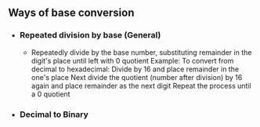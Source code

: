 ## Ways of base conversion

- ### Repeated division by base (General)
	- Repeatedly divide by the base number, substituting remainder in the digit's place until left with 0 quotient
	Example:
	To convert from decimal to hexadecimal:
		Divide by 16 and place remainder in the one's place
		Next divide the quotient (number after division) by 16 again and place remainder as the next digit
		Repeat the process until a 0 quotient

- ### Decimal to Binary